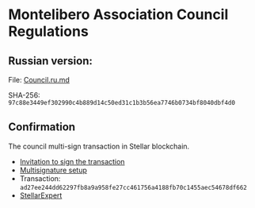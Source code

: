 Montelibero Association Council Regulations
===========================================

Russian version:
----------------

File: [Council.ru.md](Council.ru)

SHA-256: `97c88e3449ef302990c4b889d14c50ed31c1b3b56ea7746b0734bf8040dbf4d0`

Confirmation
------------

The council multi-sign transaction in Stellar blockchain.

- [Invitation to sign the transaction](https://t.me/c/2042260878/432)
- [Multisignature setup](https://eurmtl.me/sign_tools/ad27ee244dd62297fb8a9a958fe27cc461756a4188fb70c1455aec54678df662)
- Transaction: `ad27ee244dd62297fb8a9a958fe27cc461756a4188fb70c1455aec54678df662`
- [StellarExpert](https://stellar.expert/explorer/public/tx/ad27ee244dd62297fb8a9a958fe27cc461756a4188fb70c1455aec54678df662)
  